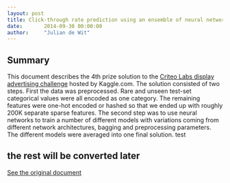 ```yaml
---
layout: post
title: Click-through rate prediction using an ensemble of neural networks
date:       2014-09-30 00:00:00
author:     "Julian de Wit"
---
```


## Summary
This document describes the 4th prize solution to the [Criteo Labs display advertising challenge](https://www.kaggle.com/c/criteo-display-ad-challenge) hosted by Kaggle.com. The solution consisted of two steps. First the data was preprocessed. Rare and unseen test-set categorical values were all encoded as one category.  The remaining features were one-hot encoded or hashed so that we ended up with roughly 200K separate sparse features. The second step was to use neural networks to train a number of different models with variations coming from different network architectures, bagging and preprocessing parameters. The different models were averaged into one final solution. test

## the rest will be converted later

[See the original document](https://github.com/juliandewit/kaggle_criteo/blob/master/ModelDocumentation.pdf)

